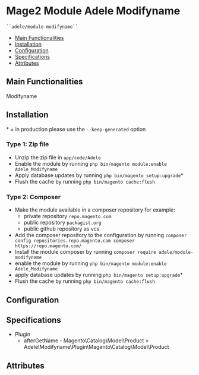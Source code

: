 # Mage2 Module Adele Modifyname

    ``adele/module-modifyname``

 - [Main Functionalities](#markdown-header-main-functionalities)
 - [Installation](#markdown-header-installation)
 - [Configuration](#markdown-header-configuration)
 - [Specifications](#markdown-header-specifications)
 - [Attributes](#markdown-header-attributes)


## Main Functionalities
Modifyname

## Installation
\* = in production please use the `--keep-generated` option

### Type 1: Zip file

 - Unzip the zip file in `app/code/Adele`
 - Enable the module by running `php bin/magento module:enable Adele_Modifyname`
 - Apply database updates by running `php bin/magento setup:upgrade`\*
 - Flush the cache by running `php bin/magento cache:flush`

### Type 2: Composer

 - Make the module available in a composer repository for example:
    - private repository `repo.magento.com`
    - public repository `packagist.org`
    - public github repository as vcs
 - Add the composer repository to the configuration by running `composer config repositories.repo.magento.com composer https://repo.magento.com/`
 - Install the module composer by running `composer require adele/module-modifyname`
 - enable the module by running `php bin/magento module:enable Adele_Modifyname`
 - apply database updates by running `php bin/magento setup:upgrade`\*
 - Flush the cache by running `php bin/magento cache:flush`


## Configuration




## Specifications

 - Plugin
	- afterGetName - Magento\Catalog\Model\Product > Adele\Modifyname\Plugin\Magento\Catalog\Model\Product


## Attributes



